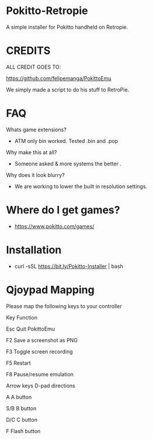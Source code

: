 # Pokitto-Retropie

A simple installer for Pokitto handheld on Retropie.



# CREDITS 

ALL CREDIT GOES TO:

https://github.com/felipemanga/PokittoEmu

We simply made a script to do his stuff to RetroPie.



# FAQ

Whats game extensions? 

- ATM only bin worked. Tested .bin and .pop

Why make this at all? 

- Someone asked & more systems the better . 

Why does it look blurry?

- We are working to lower the built in resolution settings. 

# Where do I get games?

- https://www.pokitto.com/games/

# Installation 

- curl -sSL https://bit.ly/Pokitto-Installer | bash

# Qjoypad Mapping 

Please map the following keys to your controller 

Key	Function

Esc	Quit PokittoEmu

F2	Save a screenshot as PNG

F3	Toggle screen recording

F5	Restart

F8	Pause/resume emulation

Arrow keys	D-pad directions

A	A button

S/B	B button

D/C	C button

F	Flash button


